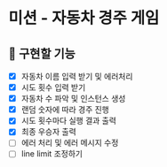 # 미션 - 자동차 경주 게임

## 🚀 구현할 기능 
- [x] 자동차 이름 입력 받기 및 에러처리
- [x] 시도 횟수 입력 받기
- [x] 자동차 수 파악 및 인스턴스 생성
- [x] 랜덤 숫자에 따라 경주 진행
- [x] 시도 횟수마다 실행 결과 출력
- [x] 최종 우승자 출력 
- [ ] 에러 처리 및 에러 메시지 수정
- [ ] line limit 조정하기

